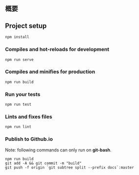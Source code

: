 ## 概要





## Project setup
```
npm install
```

### Compiles and hot-reloads for development
```
npm run serve
```

### Compiles and minifies for production
```
npm run build
```

### Run your tests
```
npm run test
```

### Lints and fixes files
```
npm run lint
```

### Publish to Github.io

Note: following commands can only run on **git-bash**.

```
npm run build
git add -A && git commit -m "build"
git push -f origin `git subtree split --prefix docs`:master
```
